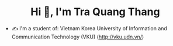<h1 align="center">Hi 👋, I'm Tra Quang Thang</h1>
<p align="center">
</p>


- ✍ I'm a student of: Vietnam Korea University of Information and Communication Technology (VKU) (http://vku.udn.vn/)
